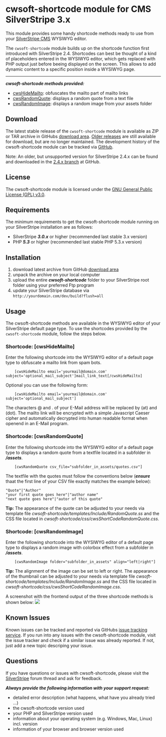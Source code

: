 # cwsoft-shortcode module for CMS SilverStripe 3.x
This module provides some handy shortcode methods ready to use from your [SilverStripe CMS](http://silverstripe.org) WYSIWYG editor.

The `cwsoft-shortcode` module builds up on the shortcode function first introduced with SilverStripe 2.4. Shortcodes can best be thought of a kind of placeholders entered in the WYSIWYG editor, which gets replaced with PHP output just before beeing displayed on the screen. This allows to add dynamic content to a specific position inside a WYSIWYG page.

----------------------------------------
***cwsoft-shortcode methods provided:***

- [cwsHideMailto](https://github.com/cwsoft/silverstripe-cwsoft-shortcode#shortcode-cwshidemailto): obfuscates the mailto part of mailto links
- [cwsRandomQuote](https://github.com/cwsoft/silverstripe-cwsoft-shortcode#shortcode-cwsrandomquote): displays a random quote from a text file
- [cwsRandomImage](https://github.com/cwsoft/silverstripe-cwsoft-shortcode#shortcode-cwsrandomimage): displays a random image from your assets folder

## Download
The latest stable release of the `cwsoft-shortcode` module is available as ZIP or TAR archive in GitHubs [download area](https://github.com/cwsoft/silverstripe-cwsoft-shortcode/downloads). [Older releases](https://github.com/cwsoft/silverstripe-cwsoft-shortcode/tags) are still available for download, but are no longer maintained. The development history of the cwsoft-shortcode module can be tracked via [GitHub](https://github.com/cwsoft/silverstripe-cwsoft-shortcode/commits/master).

Note: An older, but unsupported version for SilverStripe 2.4.x can be found and downloaded in the [2.4.x branch](https://github.com/cwsoft/silverstripe-cwsoft-shortcode/tree/2.4.x) at GitHub.

## License
The cwsoft-shortcode module is licensed under the [GNU General Public License (GPL) v3.0](http://www.gnu.org/licenses/gpl-3.0.html).

## Requirements
The minimum requirements to get the cwsoft-shortcode module running on your SilverStripe installation are as follows:

- SilverStripe ***3.0.x*** or higher (recommended last stable 3.x version)
- PHP ***5.3*** or higher (recommended last stable PHP 5.3.x version)

## Installation
1. download latest archive from GitHub [download area](https://github.com/cwsoft/silverstripe-cwsoft-shortcode/downloads)
2. unpack the archive on your local computer
3. upload the entire ***cwsoft-shortcode*** folder to your SilverStripe root folder using your preferred Ftp program
4. update your SilverStripe database via `http://yourdomain.com/dev/build?flush=all`

## Usage
The cwsoft-shortcode methods are available in the WYSIWYG editor of your SilverStripe default page type. To use the shortcodes provided by the `cwsoft-shortcode` module, follow the steps below.

### Shortcode: [cwsHideMailto]
Enter the following shortcode into the WYSIWYG editor of a default page type to obfuscate a mailto link from spam bots.

        [cwsHideMailto email='yourmail@domain.com' subject='optional_mail_subject']mail_link_text[/cwsHideMailto]

Optional you can use the following form:

        [cwsHideMailto email='yourmail@domain.com' subject='optional_mail_subject']

The characters @ and . of your E-Mail address will be replaced by (at) and (dot). The mailto link will be encrypted with a simple Javascript Caeser cipher and automatically decrypted into human readable format when openend in an E-Mail program.

### Shortcode: [cwsRandomQuote]
Enter the following shortcode into the WYSIWYG editor of a default page type to displays a random quote from a textfile located in a subfolder in ***/assets***.

        [cwsRandomQuote csv_file="subfolder_in_assets/quotes.csv"]

The textfile with the quotes must follow the conventions below (***ensure*** thaat the first line of your CSV file exactly matches the example below):

	"Quote"|"Author"
	"your first quote goes here"|"author name"
	"next quote goes here"|"autor of this quote"

**Tip:** The appearance of the quote can be adjusted to your needs via template file *cwsoft-shortcode/templates/Include/RandomQuote.ss* and the CSS file located in *cwsoft-shortcode/css/cwsShortCodeRandomQuote.css*.

### Shortcode: [cwsRandomImage]
Enter the following shortcode into the WYSIWYG editor of a default page type to displays a random image with colorbox effect from a subfolder in ***/assets***.

        [cwsRandomImage folder="subfolder_in_assets" align="left|right"]

**Tip:** The alignment of the image can be set to left or right. The appearance of the thumbnail can be adjusted to your needs via template file *cwsoft-shortcode/templates/Include/RandomImage.ss* and the CSS file located in *cwsoft-shortcode/css/cwsShortCodeRandomImage.css*.

A screenshot with the frontend output of the three shortcode methods is shown below:
![](https://github.com/cwsoft/silverstripe-cwsoft-shortcode/raw/master/.screenshots/cwsoft-shortcode.png) 

## Known Issues
Known issues can be tracked and reported via GitHubs [issue tracking service](https://github.com/cwsoft/silverstripe-cwsoft-shortcode/issues). If you run into any issues with the cwsoft-shortcode module, visit the issue tracker and check if a similar issue was already reported. If not, just add a new topic descriping your issue.

## Questions
If you have questions or issues with cwsoft-shortcode, please visit the [SilverStripe](http://www.silverstripe.org/all-other-modules/show/20737) forum thread and ask for feedback.

***Always provide the following information with your support request:***

 - detailed error description (what happens, what have you already tried ...)
 - the cwsoft-shortcode version used
 - your PHP and SilverStripe version used
 - information about your operating system (e.g. Windows, Mac, Linux) incl. version
 - information of your browser and browser version used
